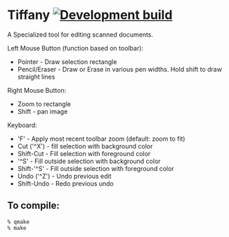 # Tiffany [![Development build](https://github.com/crwolff/Tiffany/actions/workflows/build_all.yml/badge.svg)](https://github.com/crwolff/Tiffany/actions/workflows/build_all.yml)


A Specialized tool for editing scanned documents.

Left Mouse Button (function based on toolbar):
* Pointer - Draw selection rectangle
* Pencil/Eraser - Draw or Erase in various pen widths. Hold shift to draw straight lines

Right Mouse Button:
* Zoom to rectangle
* Shift - pan image

Keyboard:
* 'F' - Apply most recent toolbar zoom (default: zoom to fit)
* Cut ('^X') - fill selection with background color
* Shift-Cut - Fill selection with foreground color
* '^S' - Fill outside selection with background color
* Shift-'^S' - Fill outside selection with foreground color
* Undo ('^Z') - Undo previous edit
* Shift-Undo - Redo previous undo

## To compile:
```
% qmake
% make
```
